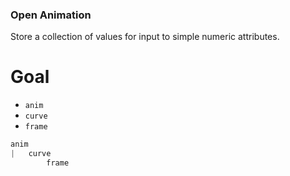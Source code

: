 ### Open Animation

Store a collection of values for input to simple numeric attributes.

# Goal

* `anim`
* `curve`
* `frame`

```python
anim
| 	curve
		frame
```